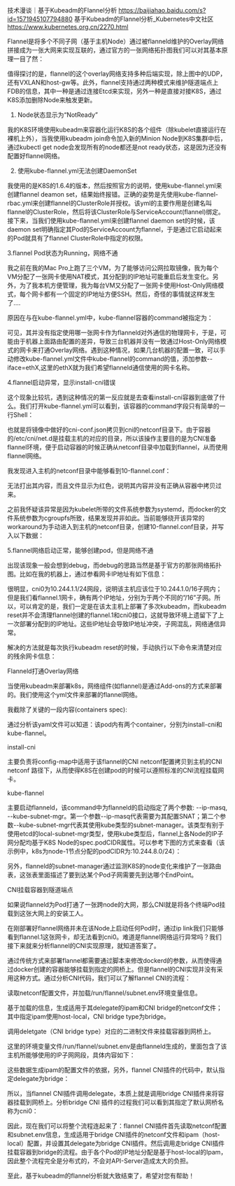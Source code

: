 技术漫谈｜基于Kubeadm的Flannel分析 https://baijiahao.baidu.com/s?id=1571945107794880
基于Kubeadm的Flannel分析_Kubernetes中文社区 https://www.kubernetes.org.cn/2270.html

Flannel是将多个不同子网（基于主机Node）通过被flanneld维护的Overlay网络拼接成为一张大网来实现互联的，通过官方的一张网络拓扑图我们可以对其基本原理一目了然：


值得探讨的是，flannel的这个overlay网络支持多种后端实现，除上图中的UDP，还有VXLAN和host-gw等。此外，flannel支持通过两种模式来维护隧道端点上FDB的信息，其中一种是通过连接Etcd来实现，另外一种是直接对接K8S，通过K8S添加删除Node来触发更新。


1. Node状态显示为“NotReady”

我的K8S环境使用kubeadm来容器化运行K8S的各个组件（除kubelet直接运行在裸机上外），当我使用kubeadm join命令加入新的Minion Node到K8S集群中后，通过kubectl get node会发现所有的node都还是not ready状态，这是因为还没有配置好flannel网络。

2. 使用kube-flannel.yml无法创建DaemonSet

我使用的是K8S的1.6.4的版本，然后按照官方的说明，使用kube-flannel.yml来创建flannel deamon set，结果始终报错。正确的姿势是先使用kube-flannel-rbac.yml来创建flannel的ClusterRole并授权。该yml的主要作用是创建名叫flannel的ClusterRole，然后将该ClusterRole与ServiceAccount(flannel)绑定。接下来，当我们使用kube-flannel.yml来创建flannel daemon set的时候，该daemon set明确指定其Pod的ServiceAccount为flannel，于是通过它启动起来的Pod就具有了flannel ClusterRole中指定的权限。

3.flannel Pod状态为Running，网络不通

我之前在我的Mac Pro上跑了三个VM，为了能够访问公网拉取镜像，我为每个VM分配了一张网卡使用NAT模式，其分配到的IP地址可能重启后发生变化。另外，为了我本机方便管理，我为每台VM又分配了一张网卡使用Host-Only网络模式，每个网卡都有一个固定的IP地址方便SSH。然后，奇怪的事情就这样发生了….

原因在与在kube-flannel.yml中，kube-flannel容器的command被指定为：


可见，其并没有指定使用哪一张网卡作为flanneld对外通信的物理网卡，于是，可能由于机器上面路由配置的差异，导致三台机器并没有一致通过Host-Only网络模式的网卡来打通Overlay网络。遇到这种情况，如果几台机器的配置一致，可以手动修改kube-flannel.yml文件中kube-flannel的command的值，添加参数--iface=ethX,这里的ethX就为我们希望flanneld通信使用的网卡名称。

4.flannel启动异常，显示install-cni错误

这个现象比较坑，遇到这种情况的第一反应就是去查看install-cni容器到底做了什么。我们打开kube-flannel.yml可以看到，该容器的command字段只有简单的一行Shell：

也就是将镜像中做好的cni-conf.json拷贝到cni的netconf目录下。由于容器的/etc/cni/net.d是挂载主机的对应的目录，所以该操作主要目的是为CNI准备flannel环境，便于启动容器的时候正确从netconf目录中加载到flannel，从而使用flannel网络。

我发现进入主机的netconf目录中能够看到10-flannel.conf：

无法打出其内容，而且文件显示为红色，说明其内容并没有正确从容器中拷贝过来。

之前我怀疑该异常是因为kubelet所带的文件系统参数为systemd，而docker的文件系统参数为cgroupfs所致，结果发现并非如此。当前能够绕开该异常的workaround为手动进入到主机的netconf目录，创建10-flannel.conf目录，并写入以下数据：


5.flannel网络启动正常，能够创建pod，但是网络不通

出现该现象一般会想到debug，而debug的思路当然是基于官方的那张网络拓扑图。比如在我的机器上，通过参看网卡IP地址有如下信息：


很明显，cni0为10.244.1.1/24网段，说明该主机应该位于10.244.1.0/16子网内；但是我们看flannel.1网卡，确有两个IP地址，分别为于两个不同的”/16”子网。所以，可以肯定的是，我们一定是在该太主机上部署了多次kubeadm，而kubeadm reset并不会清理flannel创建的flannel.1和cni0接口，这就导致环境上遗留下了上一次部署分配到的IP地址。这些IP地址会导致IP地址冲突，子网混乱，网络通信异常。

解决的方法就是每次执行kubeadm reset的时候，手动执行以下命令来清楚对应的残余网卡信息：


Flanneld打通Overlay网络

当使用kubeadm来部署k8s，网络组件(如flannel)是通过Add-ons的方式来部署的。我们使用这个yml文件来部署的flannel网络。

我截除了关键的一段内容(containers spec):


通过分析该yaml文件可以知道：该pod内有两个container，分别为install-cni和 kube-flannel。

install-cni

主要负责将config-map中适用于该flannel的CNI netconf配置拷贝到主机的CNI netconf 路径下，从而使得K8S在创建pod的时候可以遵照标准的CNI流程挂载网卡。

kube-flannel

主要启动flanneld，该command中为flanneld的启动指定了两个参数: --ip-masq, --kube-subnet-mgr。第一个参数--ip-masq代表需要为其配置SNAT；第二个参数--kube-subnet-mgr代表其使用kube类型的subnet-manager。该类型有别于使用etcd的local-subnet-mgr类型，使用kube类型后，flannel上各Node的IP子网分配均基于K8S Node的spec.podCIDR属性。可以参考下图的方式来查看（该示例中，k8s为node-1节点分配的podCIDR为:10.244.8.0/24）：


另外，flanneld的subnet-manager通过监测K8S的node变化来维护了一张路由表，这张表里面描述了要到达某个Pod子网需要先到达哪个EndPoint。

CNI挂载容器到隧道端点

如果说flanneld为Pod打通了一张跨node的大网，那么CNI就是将各个终端Pod挂载到这张大网上的安装工人。

在刚部署好flannel网络并未在该Node上启动任何Pod时，通过ip link我们只能够看到flannel.1这张网卡，却无法看到cni0。难道是flannel网络运行异常吗？我们接下来就来分析flannel的CNI实现原理，就知道答案了。

通过传统方式来部署flannel都需要通过脚本来修改dockerd的参数，从而使得通过docker创建的容器能够挂载到指定的网桥上。但是flannel的CNI实现并没有采用这种方式。通过分析CNI代码，我们可以了解flannel CNI的流程：

读取netconf配置文件，并加载/run/flannel/subnet.env环境变量信息。

基于加载的信息，生成适用于其delegate的ipam和CNI bridge的netconf文件；其中指定ipam使用host-local，CNI bridge type为bridge。

调用deletgate（CNI bridge type）对应的二进制文件来挂载容器到网桥上。

这里的环境变量文件/run/flannel/subnet.env是由flanneld生成的，里面包含了该主机所能够使用的IP子网网段，具体内容如下：


这些数据生成ipam的配置文件的依据，另外，flannel CNI插件的代码中，默认指定delegate为bridge：


所以，当flannel CNI插件调用delegate，本质上就是调用bridge CNI插件来将容器挂载到网桥上。分析bridge CNI 插件的过程我们可以看到其指定了默认网桥名称为cni0：


因此，现在我们可以将整个流程连起来了：flannel CNI插件首先读取netconf配置和subnet.env信息，生成适用于bridge CNI插件的netconf文件和ipam（host-local）配置，并设置其delegate为bridge CNI插件。然后调用走bridge CNI插件挂载容器到bridge的流程。由于各个Pod的IP地址分配是基于host-local的Ipam，因此整个流程完全是分布式的，不会对API-Server造成太大的负担。

至此，基于kubeadm的flannel分析就大致结束了，希望对您有帮助！